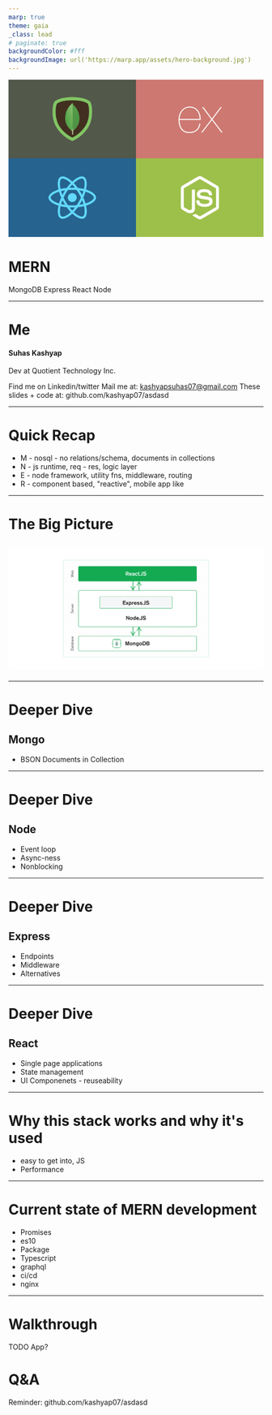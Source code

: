 ```yaml
---
marp: true
theme: gaia
_class: lead
# paginate: true
backgroundColor: #fff
backgroundImage: url('https://marp.app/assets/hero-background.jpg')
---
```


<!-- TODO TODO TODO -->

![bg left:40% 80%](logo.png)

# **MERN**

MongoDB Express React Node

---

# Me

#### Suhas Kashyap

Dev at Quotient Technology Inc.

Find me on Linkedin/twitter
Mail me at: kashyapsuhas07@gmail.com
These slides + code at: github.com/kashyap07/asdasd

<!-- TODO -->

---

<!-- _class: lead -->

# Quick Recap

- M - nosql - no relations/schema, documents in collections
- N - js runtime, req - res, logic layer
- E - node framework, utility fns, middleware, routing
- R - component based, "reactive", mobile app like
  <!-- built in web server -->
  <!-- mention node js vs browser js -->
  <!-- python 3 runtime -->

---

<!-- _class: lead -->

# The Big Picture

## ![w:auto h:500](big-picture.png)

---

# Deeper Dive

## Mongo

- BSON Documents in Collection

---

# Deeper Dive

## Node

- Event loop
- Async-ness
- Nonblocking

---

# Deeper Dive

## Express

- Endpoints
- Middleware
- Alternatives

---

# Deeper Dive

## React

- Single page applications
- State management
- UI Componenets - reuseability

---

# Why this stack works and why it's used

- easy to get into, JS
- Performance

<!-- TODO -->

<!-- 1 product - 1 team devs work on full stack -->
<!-- Mongo not quite -->

---

# Current state of MERN development

- Promises
- es10
- Package
- Typescript
- graphql
- ci/cd
- nginx

---

# Walkthrough

TODO App?

# Q&A

Reminder: github.com/kashyap07/asdasd

